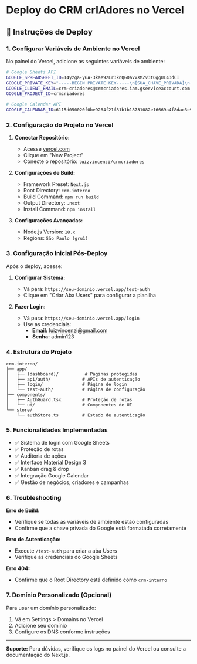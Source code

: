 # Deploy do CRM crIAdores no Vercel

## 🚀 Instruções de Deploy

### 1. Configurar Variáveis de Ambiente no Vercel

No painel do Vercel, adicione as seguintes variáveis de ambiente:

```bash
# Google Sheets API
GOOGLE_SPREADSHEET_ID=14yzga-y6A-3kae92Lr3knQGDaVVXMZv3tOggUL43dCI
GOOGLE_PRIVATE_KEY="-----BEGIN PRIVATE KEY-----\n[SUA_CHAVE_PRIVADA]\n-----END PRIVATE KEY-----"
GOOGLE_CLIENT_EMAIL=crm-criadores@crmcriadores.iam.gserviceaccount.com
GOOGLE_PROJECT_ID=crmcriadores

# Google Calendar API  
GOOGLE_CALENDAR_ID=6115d050020f0be9264f21f81b1b18731082e16669a4f8dac3e9f34ce79c6c36@group.calendar.google.com
```

### 2. Configuração do Projeto no Vercel

1. **Conectar Repositório:**
   - Acesse [vercel.com](https://vercel.com)
   - Clique em "New Project"
   - Conecte o repositório: `luizvincenzi/crmcriadores`

2. **Configurações de Build:**
   - Framework Preset: `Next.js`
   - Root Directory: `crm-interno`
   - Build Command: `npm run build`
   - Output Directory: `.next`
   - Install Command: `npm install`

3. **Configurações Avançadas:**
   - Node.js Version: `18.x`
   - Regions: `São Paulo (gru1)`

### 3. Configuração Inicial Pós-Deploy

Após o deploy, acesse:

1. **Configurar Sistema:**
   - Vá para: `https://seu-dominio.vercel.app/test-auth`
   - Clique em "Criar Aba Users" para configurar a planilha

2. **Fazer Login:**
   - Vá para: `https://seu-dominio.vercel.app/login`
   - Use as credenciais:
     - **Email:** luizvincenzi@gmail.com
     - **Senha:** admin123

### 4. Estrutura do Projeto

```
crm-interno/
├── app/
│   ├── (dashboard)/          # Páginas protegidas
│   ├── api/auth/            # APIs de autenticação
│   ├── login/               # Página de login
│   └── test-auth/           # Página de configuração
├── components/
│   ├── AuthGuard.tsx        # Proteção de rotas
│   └── ui/                  # Componentes de UI
└── store/
    └── authStore.ts         # Estado de autenticação
```

### 5. Funcionalidades Implementadas

- ✅ Sistema de login com Google Sheets
- ✅ Proteção de rotas
- ✅ Auditoria de ações
- ✅ Interface Material Design 3
- ✅ Kanban drag & drop
- ✅ Integração Google Calendar
- ✅ Gestão de negócios, criadores e campanhas

### 6. Troubleshooting

**Erro de Build:**
- Verifique se todas as variáveis de ambiente estão configuradas
- Confirme que a chave privada do Google está formatada corretamente

**Erro de Autenticação:**
- Execute `/test-auth` para criar a aba Users
- Verifique as credenciais do Google Sheets

**Erro 404:**
- Confirme que o Root Directory está definido como `crm-interno`

### 7. Domínio Personalizado (Opcional)

Para usar um domínio personalizado:
1. Vá em Settings > Domains no Vercel
2. Adicione seu domínio
3. Configure os DNS conforme instruções

---

**Suporte:** Para dúvidas, verifique os logs no painel do Vercel ou consulte a documentação do Next.js.
